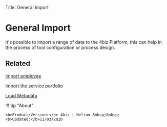 Title: General Import

# General Import

It's possible to import a range of data to the 4biz Platform, this can help in the process of tool configuration or process design.


## Related

[Import employee][1]

[Import the service portfolio][2]

[Load Metadata][3]

[1]:/en-us/4biz-helium/platform-administration/data-and-import/employee-import.html
[2]:/en-us/4biz-helium/platform-administration/data-and-import/portfolio-import-service-portfolio.html
[3]:/en-us/4biz-helium/platform-administration/data-and-import/metadata-load.html

!!! tip "About"

    <b>Product/Version:</b> 4biz | Helium &nbsp;&nbsp;
    <b>Updated:</b>11/03/2020 
	
